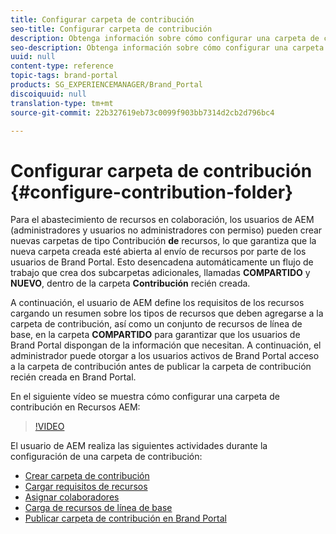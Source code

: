 ```yaml
---
title: Configurar carpeta de contribución
seo-title: Configurar carpeta de contribución
description: Obtenga información sobre cómo configurar una carpeta de contribución en Brand Portal.
seo-description: Obtenga información sobre cómo configurar una carpeta de contribución en Brand Portal.
uuid: null
content-type: reference
topic-tags: brand-portal
products: SG_EXPERIENCEMANAGER/Brand_Portal
discoiquuid: null
translation-type: tm+mt
source-git-commit: 22b327619eb73c0099f903bb7314d2cb2d796bc4

---
```



# Configurar carpeta de contribución {#configure-contribution-folder}

Para el abastecimiento de recursos en colaboración, los usuarios de AEM (administradores y usuarios no administradores con permiso) pueden crear nuevas carpetas de tipo Contribución **de** recursos, lo que garantiza que la nueva carpeta creada esté abierta al envío de recursos por parte de los usuarios de Brand Portal.  Esto desencadena automáticamente un flujo de trabajo que crea dos subcarpetas adicionales, llamadas **COMPARTIDO** y **NUEVO**, dentro de la carpeta **Contribución** recién creada.

A continuación, el usuario de AEM define los requisitos de los recursos cargando un resumen sobre los tipos de recursos que deben agregarse a la carpeta de contribución, así como un conjunto de recursos de línea de base, en la carpeta **COMPARTIDO** para garantizar que los usuarios de Brand Portal dispongan de la información que necesitan. A continuación, el administrador puede otorgar a los usuarios activos de Brand Portal acceso a la carpeta de contribución antes de publicar la carpeta de contribución recién creada en Brand Portal.

En el siguiente vídeo se muestra cómo configurar una carpeta de contribución en Recursos AEM:

>[!VIDEO](https://video.tv.adobe.com/v/30547)

El usuario de AEM realiza las siguientes actividades durante la configuración de una carpeta de contribución:

* [Crear carpeta de contribución](brand-portal-create-contribution-folder.md)
* [Cargar requisitos de recursos](brand-portal-configure-contribution-folder-properties.md)
* [Asignar colaboradores](brand-portal-configure-contribution-folder-properties.md)
* [Carga de recursos de línea de base](brand-portal-upload-baseline-assets.md)
* [Publicar carpeta de contribución en Brand Portal](brand-portal-publish-contribution-folder-to-brand-portal.md)
